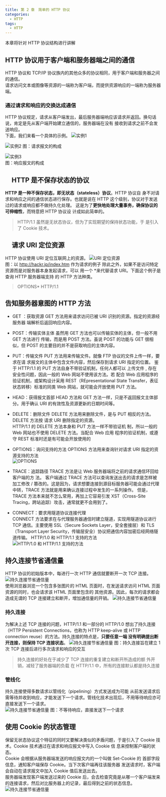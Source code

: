 ```yaml
---
title: 第 2 章　简单的 HTTP 协议
categories: 
  - HTTP
tags: 
  - HTTP
---
```

本章将针对 HTTP 协议结构进行讲解

## HTTP 协议用于客户端和服务器端之间的通信

HTTP 协议和 TCP/IP 协议族内的其他众多的协议相同，用于客户端和服务器之间的通信。  
请求访问文本或图像等资源的一端称为客户端，而提供资源响应的一端称为服务器端。

### 通过请求和响应的交换达成通信

HTTP 协议规定，请求从客户端发出，最后服务器端响应该请求并返回。换句话说，肯定是先从客户端开始建立通信的，服务器端在没有 接收到请求之前不会发送响应。  
下面，我们来看一个具体的示例。
![实例1](http2-bg1.png)  

![实例2](http2-bg2.png)
图：请求报文的构成  

![实例3](http2-bg3.png)  
图：响应报文的构成  

## 　HTTP 是不保存状态的协议
**HTTP 是一种不保存状态，即无状态（stateless）协议**。HTTP 协议自 身不对请求和响应之间的通信状态进行保存。也就是说在 HTTP 这个级别，协议对于发送过的请求或响应都不做持久化处理。
这是为了**更快地处理大量事务，确保协议的可伸缩性**，而特意把 HTTP 协议设 计成如此简单的。
> HTTP/1.1 虽然是无状态协议，但为了实现期望的保持状态功能，于 是引入了 Cookie 技术。
## 　请求 URI 定位资源
HTTP 协议使用 URI 定位互联网上的资源。
![URI 定位资源](http2-bg4.png)  
图：以 <http://hackr.jp/index.htm> 作为请求的例子
除此之外，如果不是访问特定资源而是对服务器本身发起请求，可以 用一个 *来代替请求 URI。下面这个例子是查询 HTTP 服务器端支持 的 HTTP 方法种类。
> OPTIONS* HTTP/1.1

## 告知服务器意图的 HTTP 方法

- GET ：获取资源
GET 方法用来请求访问已被 URI 识别的资源。指定的资源经服务器 端解析后返回响应内容。
- POST：传输实体主体
虽然用 GET 方法也可以传输实体的主体，但一般不用 GET 方法进行 传输，而是用 POST 方法。虽说 POST 的功能与 GET 很相似，但 POST 的主要目的并不是获取响应的主体内容。
- PUT：传输文件
PUT 方法用来传输文件。就像 FTP 协议的文件上传一样，要求在请 求报文的主体中包含文件内容，然后保存到请求 URI 指定的位置。
鉴于 HTTP/1.1 的 PUT 方法自身不带验证机制，任何人都可以 上传文件 , 存在安全性问题，因此一般的 Web 网站不使用该方法。若 配合 Web 应用程序的验证机制，或架构设计采用 REST（REpresentational State Transfer，表征状态转移）标准的同类 Web 网站，就可能会开放使用 PUT 方法。
- HEAD：获得报文首部
HEAD 方法和 GET 方法一样，只是不返回报文主体部分。用于确认 URI 的有效性及资源更新的日期时间等。
- DELETE：删除文件
DELETE 方法用来删除文件，是与 PUT 相反的方法。DELETE 方法按 请求 URI 删除指定的资源。  
HTTP/1.1 的 DELETE 方法本身和 PUT 方法一样不带验证机 制，所以一般的 Web 网站也不使用 DELETE 方法。当配合 Web 应用 程序的验证机制，或遵守 REST 标准时还是有可能会开放使用的
- OPTIONS：询问支持的方法
OPTIONS 方法用来查询针对请求 URI 指定的资源支持的方法  
![OPTIONS](http2-bg6.png)
- TRACE：追踪路径
TRACE 方法是让 Web 服务器端将之前的请求通信环回给客户端的方 法。
客户端通过 TRACE 方法可以查询发送出去的请求是怎样被加工修改 / 篡改的。这是因为，请求想要连接到源目标服务器可能会通过代理 中转，TRACE 方法就是用来确认连接过程中发生的一系列操作。 但是，TRACE 方法本来就不怎么常用，再加上它容易引发 XST（Cross-Site Tracing，跨站追踪）攻击，通常就更不会用到了。

- CONNECT：要求用隧道协议连接代理  
CONNECT 方法要求在与代理服务器通信时建立隧道，实现用隧道协议进行 TCP 通信。主要使用 SSL（Secure Sockets Layer，安全套接层）和 TLS（Transport Layer Security，传输层安全）协议把通信内容加密后经网络隧道传输。
HTTP/1.0 和 HTTP/1.1 支持的方法
![HTTP/1.0 和 HTTP/1.1 支持的方法](http2-bg5.png)

## 持久连接节省通信量

HTTP 协议的初始版本中，每进行一次 HTTP 通信就要断开一次 TCP 连接。
![持久连接节省通信量](http2-bg7.png)  
使用浏览器浏览一个包含多张图片的 HTML 页面时，在发送请求访问 HTML 页面资源的同时，也会请求该 HTML 页面里包含的 其他资源。因此，每次的请求都会造成无谓的 TCP 连接建立和断开，增加通信量的开销。
![持久连接节省通信量](http2-bg8.png)  

### 持久连接

为解决上述 TCP 连接的问题，HTTP/1.1 和一部分的 HTTP/1.0 想出了持久连接（HTTP Persistent Connections，也称为 HTTP keep-alive 或 HTTP connection reuse）的方法。持久连接的特点是，**只要任意一端 没有明确提出断开连接，则保持 TCP 连接状态**。
![持久连接节省通信量](http2-bg9.png)
图：持久连接旨在建立 1 次 TCP 连接后进行多次请求和响应的交互
> 持久连接的好处在于减少了 TCP 连接的重复建立和断开所造成的额 外开销，减轻了服务器端的负载
> 在 HTTP/1.1 中，所有的连接默认都是持久连接

### 管线化

持久连接使得多数请求以管线化（pipelining）方式发送成为可能
从前发送请求后需等待并收到响应，才能发送下一个请求。管线化技术出现后，不用等待响应亦可直接发送下一个请求。  
![持久连接节省通信量](http2-bg10.png)
图：不等待响应，直接发送下一个请求

## 使用 Cookie 的状态管理

保留无状态协议这个特征的同时又要解决类似的矛盾问题，于是引入了 Cookie 技术。Cookie 技术通过在请求和响应报文中写入 Cookie 信 息来控制客户端的状态。  
Cookie 会根据从服务器端发送的响应报文内的一个叫做 Set-Cookie 的 首部字段信息，通知客户端保存 Cookie。当下次客户端再往该服务器 发送请求时，客户端会自动在请求报文中加入 Cookie 值后发送出去。  
服务器端发现客户端发送过来的 Cookie 后，会去检查究竟是从哪一个客户端发来的连接请求，然后对比服务器上的记录，最后得到之前的状态信息。
![持久连接节省通信量](http2-bg11.png)
